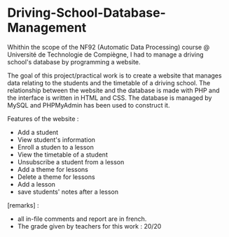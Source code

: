 # Driving-School-Database-Management
Whithin the scope of the NF92 (Automatic Data Processing) course @ Université de Technologie de Compiègne, I had to manage a driving school's database by programming a website. 

The goal of this project/practical work is to create a website that manages data relating to the students and the timetable of a driving school. The relationship between the website and the database is made with PHP and the interface is written in HTML and CSS. The database is managed by MySQL and PHPMyAdmin has been used to construct it. 
  
 Features of the website :
  - Add a student
  - View student's information
  - Enroll a studen to a lesson
  - View the timetable of a student
  - Unsubscribe a student from a lesson
  - Add a theme for lessons
  - Delete a theme for lessons
  - Add a lesson
  - save students' notes after a lesson

[remarks] :

  - all in-file comments and report are in french.
  - The grade given by teachers for this work : 20/20

